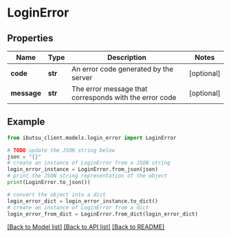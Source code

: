 # LoginError


## Properties

Name | Type | Description | Notes
------------ | ------------- | ------------- | -------------
**code** | **str** | An error code generated by the server | [optional] 
**message** | **str** | The error message that corresponds with the error code | [optional] 

## Example

```python
from ibutsu_client.models.login_error import LoginError

# TODO update the JSON string below
json = "{}"
# create an instance of LoginError from a JSON string
login_error_instance = LoginError.from_json(json)
# print the JSON string representation of the object
print(LoginError.to_json())

# convert the object into a dict
login_error_dict = login_error_instance.to_dict()
# create an instance of LoginError from a dict
login_error_from_dict = LoginError.from_dict(login_error_dict)
```
[[Back to Model list]](../README.md#documentation-for-models) [[Back to API list]](../README.md#documentation-for-api-endpoints) [[Back to README]](../README.md)


